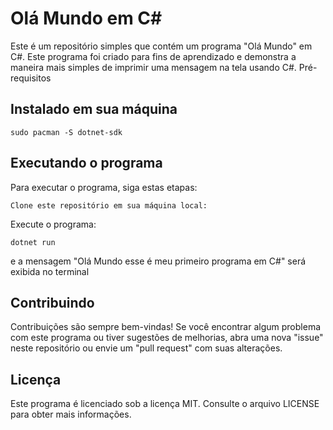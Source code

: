 # Olá Mundo em C#

Este é um repositório simples que contém um programa "Olá Mundo" em C#. Este programa foi criado para fins de aprendizado e demonstra a maneira mais simples de imprimir uma mensagem na tela usando C#.
Pré-requisitos

## Instalado em sua máquina

    sudo pacman -S dotnet-sdk

## Executando o programa

Para executar o programa, siga estas etapas:

    Clone este repositório em sua máquina local:

Execute o programa:


    dotnet run

e a mensagem "Olá Mundo esse é meu primeiro programa em C#" será exibida no terminal 

## Contribuindo

Contribuições são sempre bem-vindas! Se você encontrar algum problema com este programa ou tiver sugestões de melhorias, abra uma nova "issue" neste repositório ou envie um "pull request" com suas alterações.

## Licença

Este programa é licenciado sob a licença MIT. Consulte o arquivo LICENSE para obter mais informações.